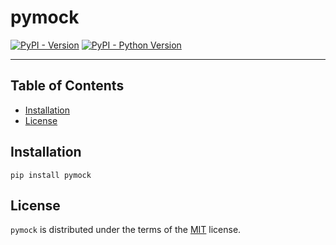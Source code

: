 # pymock

[![PyPI - Version](https://img.shields.io/pypi/v/pymock.svg)](https://pypi.org/project/pymock)
[![PyPI - Python Version](https://img.shields.io/pypi/pyversions/pymock.svg)](https://pypi.org/project/pymock)

-----

## Table of Contents

- [Installation](#installation)
- [License](#license)

## Installation

```console
pip install pymock
```

## License

`pymock` is distributed under the terms of the [MIT](https://spdx.org/licenses/MIT.html) license.
